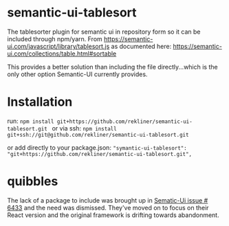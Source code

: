 # semantic-ui-tablesort
The tablesorter plugin for semantic ui in repository form so it can be included through npm/yarn.  From https://semantic-ui.com/javascript/library/tablesort.js as documented here: https://semantic-ui.com/collections/table.html#sortable

This provides a better solution than including the file directly...which is the only other option Semantic-UI currently provides.

# Installation
run:
`npm install git+https://github.com/rekliner/semantic-ui-tablesort.git `
or via ssh:
`npm install git+ssh://git@github.com/rekliner/semantic-ui-tablesort.git `

or add directly to your package.json:
`"symantic-ui-tablesort": "git+https://github.com/rekliner/semantic-ui-tablesort.git",`

# quibbles
The lack of a package to include was brought up in [Sematic-Ui issue # 6433](https://github.com/Semantic-Org/Semantic-UI/issues/6433) and the need was dismissed.  They've moved on to focus on their React version and the original framework is drifting towards abandonment.
